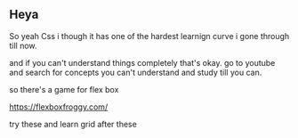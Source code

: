 ## Heya

So yeah Css i though
it has one of the hardest learnign curve i gone through till now.

and if you can't understand things completely that's okay.
go to youtube and search for concepts you can't understand and study till you can.

so there's a game for flex box

https://flexboxfroggy.com/

try these
and learn grid after these
